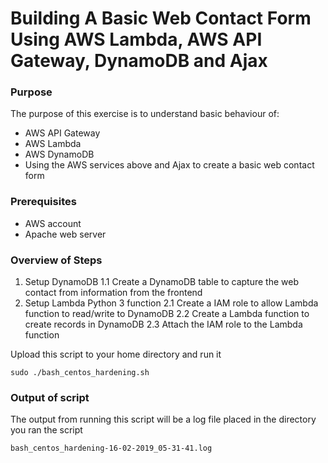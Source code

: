 # Building A Basic Web Contact Form Using AWS Lambda, AWS API Gateway, DynamoDB and Ajax

### Purpose

The purpose of this exercise is to understand basic behaviour of:
- AWS API Gateway
- AWS Lambda
- AWS DynamoDB
- Using the AWS services above and Ajax to create a basic web contact form

### Prerequisites

- AWS account
- Apache web server

### Overview of Steps
1. Setup DynamoDB
1.1 Create a DynamoDB table to capture the web contact from information from the frontend
2. Setup Lambda Python 3 function
2.1 Create a IAM role to allow Lambda function to read/write to DynamoDB 
2.2 Create a Lambda function to create records in DynamoDB
2.3 Attach the IAM role to the Lambda function

Upload this script to your home directory and run it

```
sudo ./bash_centos_hardening.sh
```

### Output of script

The output from running this script will be a log file placed in the directory you ran the script

```
bash_centos_hardening-16-02-2019_05-31-41.log
```
